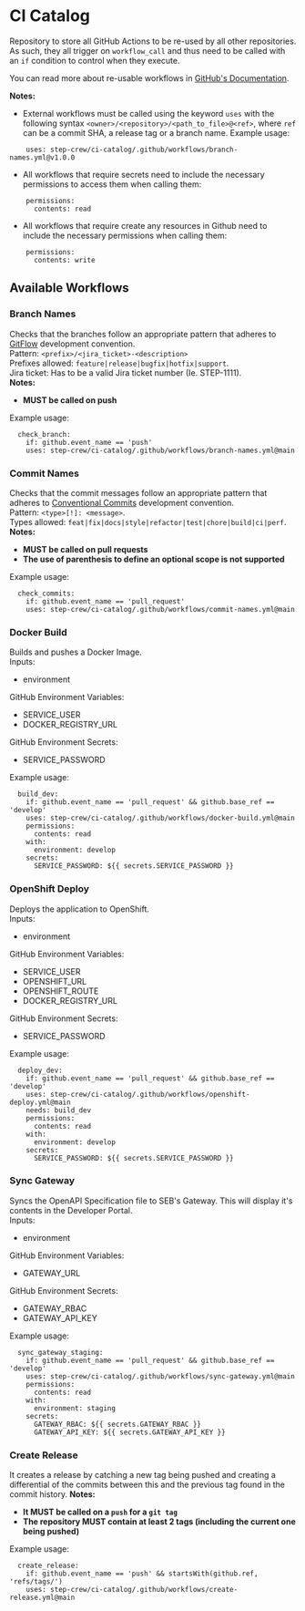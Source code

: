 # CI Catalog

Repository to store all GitHub Actions to be re-used by all other repositories.  
As such, they all trigger on `workflow_call` and thus need to be called with an `if` condition to control when they execute.

You can read more about re-usable workflows in [GitHub's Documentation](https://docs.github.com/en/actions/sharing-automations/reusing-workflows).

**Notes:**
- External workflows must be called using the keyword `uses` with the following syntax `<owner>/<repository>/<path_to_file>@<ref>`, where `ref` can be a commit SHA, a release tag or a branch name. Example usage:
```
    uses: step-crew/ci-catalog/.github/workflows/branch-names.yml@v1.0.0
```
- All workflows that require secrets need to include the necessary permissions to access them when calling them:
```
    permissions:
      contents: read
```
- All workflows that require create any resources in Github need to include the necessary permissions when calling them:
```
    permissions:
      contents: write
```

## Available Workflows

### Branch Names

Checks that the branches follow an appropriate pattern that adheres to [GitFlow](https://www.atlassian.com/git/tutorials/comparing-workflows/gitflow-workflow) development convention.  
Pattern: `<prefix>/<jira_ticket>-<description>`  
Prefixes allowed: `feature|release|bugfix|hotfix|support`.  
Jira ticket: Has to be a valid Jira ticket number (Ie. STEP-1111).  
**Notes:**  
- **MUST be called on push**  

Example usage:
```
  check_branch:
    if: github.event_name == 'push'
    uses: step-crew/ci-catalog/.github/workflows/branch-names.yml@main
```

### Commit Names

Checks that the commit messages follow an appropriate pattern that adheres to [Conventional Commits](https://www.conventionalcommits.org/en/v1.0.0/) development convention.  
Pattern: `<type>[!]: <message>`.  
Types allowed: `feat|fix|docs|style|refactor|test|chore|build|ci|perf`.  
**Notes:**  
- **MUST be called on pull requests**  
- **The use of parenthesis to define an optional scope is not supported**  

Example usage:
```
  check_commits:
    if: github.event_name == 'pull_request'
    uses: step-crew/ci-catalog/.github/workflows/commit-names.yml@main
```

### Docker Build

Builds and pushes a Docker Image.  
Inputs:  
- environment   

GitHub Environment Variables:
- SERVICE_USER
- DOCKER_REGISTRY_URL  

GitHub Environment Secrets:  
- SERVICE_PASSWORD  

Example usage:
```
  build_dev:
    if: github.event_name == 'pull_request' && github.base_ref == 'develop'
    uses: step-crew/ci-catalog/.github/workflows/docker-build.yml@main
    permissions:
      contents: read
    with:
      environment: develop
    secrets:
      SERVICE_PASSWORD: ${{ secrets.SERVICE_PASSWORD }}
```

### OpenShift Deploy

Deploys the application to OpenShift.  
Inputs:  
- environment   

GitHub Environment Variables:
- SERVICE_USER
- OPENSHIFT_URL
- OPENSHIFT_ROUTE
- DOCKER_REGISTRY_URL  

GitHub Environment Secrets:  
- SERVICE_PASSWORD  

Example usage:
```
  deploy_dev:
    if: github.event_name == 'pull_request' && github.base_ref == 'develop'
    uses: step-crew/ci-catalog/.github/workflows/openshift-deploy.yml@main
    needs: build_dev
    permissions:
      contents: read
    with:
      environment: develop
    secrets:
      SERVICE_PASSWORD: ${{ secrets.SERVICE_PASSWORD }}
```

### Sync Gateway

Syncs the OpenAPI Specification file to SEB's Gateway. This will display it's contents in the Developer Portal.    
Inputs:  
- environment  

GitHub Environment Variables:
- GATEWAY_URL  

GitHub Environment Secrets:  
- GATEWAY_RBAC  
- GATEWAY_API_KEY  

Example usage:
```
  sync_gateway_staging:
    if: github.event_name == 'pull_request' && github.base_ref == 'develop'
    uses: step-crew/ci-catalog/.github/workflows/sync-gateway.yml@main
    permissions:
      contents: read
    with:
      environment: staging
    secrets:
      GATEWAY_RBAC: ${{ secrets.GATEWAY_RBAC }}
      GATEWAY_API_KEY: ${{ secrets.GATEWAY_API_KEY }}
```

### Create Release

It creates a release by catching a new tag being pushed and creating a differential of the commits between this and the previous tag found in the commit history.
**Notes:**
- **It MUST be called on a `push` for a `git tag`**
- **The repository MUST contain at least 2 tags (including the current one being pushed)**

Example usage:
```
  create_release:
    if: github.event_name == 'push' && startsWith(github.ref, 'refs/tags/')
    uses: step-crew/ci-catalog/.github/workflows/create-release.yml@main
```
